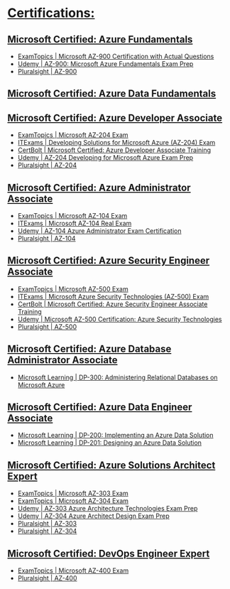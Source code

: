 
# [Certifications:](https://docs.microsoft.com/en-us/learn/certifications/browse/?term=azure&resource_type=certification)

## [Microsoft Certified: Azure Fundamentals](https://docs.microsoft.com/en-us/learn/certifications/azure-fundamentals)
- [ExamTopics | Microsoft AZ-900 Certification with Actual Questions](https://www.examtopics.com/exams/microsoft/az-900/)
- [Udemy | AZ-900: Microsoft Azure Fundamentals Exam Prep](https://www.udemy.com/course/az900-azure/)
- [Pluralsight | AZ-900](https://www.pluralsight.com/search?q=AZ-900&categories=all)
##
## [Microsoft Certified: Azure Data Fundamentals](https://docs.microsoft.com/en-us/learn/certifications/azure-data-fundamentals)
##
## [Microsoft Certified: Azure Developer Associate](https://docs.microsoft.com/en-us/learn/certifications/azure-developer)
- [ExamTopics | Microsoft AZ-204 Exam](https://www.examtopics.com/exams/microsoft/az-204/)
- [ITExams | Developing Solutions for Microsoft Azure (AZ-204) Exam](https://www.itexams.com/info/AZ-204)
- [CertBolt | Microsoft Certified: Azure Developer Associate Training](https://www.certbolt.com/microsoft-certified-azure-developer-associate-exam-dumps)
- [Udemy | AZ-204 Developing for Microsoft Azure Exam Prep](https://www.udemy.com/course/70532-azure/)
- [Pluralsight | AZ-204](https://www.pluralsight.com/search?q=AZ-204&categories=all)
##
## [Microsoft Certified: Azure Administrator Associate](https://docs.microsoft.com/en-us/learn/certifications/azure-administrator)
- [ExamTopics | Microsoft AZ-104 Exam](https://www.examtopics.com/exams/microsoft/az-104/)
- [ITExams | Microsoft AZ-104 Real Exam](https://www.itexams.com/info/AZ-104)
- [Udemy | AZ-104 Azure Administrator Exam Certification](https://www.udemy.com/course/70533-azure/)
- [Pluralsight | AZ-104](https://www.pluralsight.com/search?q=AZ-104&categories=all)
##
## [Microsoft Certified: Azure Security Engineer Associate](https://docs.microsoft.com/en-us/learn/certifications/azure-security-engineer) 
- [ExamTopics | Microsoft AZ-500 Exam](https://www.examtopics.com/exams/microsoft/az-500/)
- [ITExams | Microsoft Azure Security Technologies (AZ-500) Exam](https://www.itexams.com/info/AZ-500)
- [CertBolt | Microsoft Certified: Azure Security Engineer Associate Training](https://www.certbolt.com/microsoft-certified-azure-security-engineer-associate-exam-dumps)
- [Udemy | Microsoft AZ-500 Certification: Azure Security Technologies](https://www.udemy.com/course/az-500-course/)
- [Pluralsight | AZ-500](https://www.pluralsight.com/search?q=AZ-500&categories=all)
##
## [Microsoft Certified: Azure Database Administrator Associate](https://docs.microsoft.com/en-us/learn/certifications/azure-database-administrator-associate)
- [Microsoft Learning | DP-300: Administering Relational Databases on Microsoft Azure](https://microsoftlearning.github.io/DP-300T00-Administering-Relational-Databases-on-Azure/)
##
## [Microsoft Certified: Azure Data Engineer Associate](https://docs.microsoft.com/en-us/learn/certifications/azure-data-engineer)
- [Microsoft Learning | DP-200: Implementing an Azure Data Solution](https://github.com/MicrosoftLearning/DP-200-Implementing-an-Azure-Data-Solution/)
- [Microsoft Learning | DP-201: Designing an Azure Data Solution](https://github.com/MicrosoftLearning/DP-201-Designing-an-Azure-Data-Solution/)
##
## [Microsoft Certified: Azure Solutions Architect Expert](https://docs.microsoft.com/en-us/learn/certifications/azure-solutions-architect)
- [ExamTopics | Microsoft AZ-303 Exam](https://www.examtopics.com/exams/microsoft/az-303/)
- [ExamTopics | Microsoft AZ-304 Exam](https://www.examtopics.com/exams/microsoft/az-304/)
- [Udemy | AZ-303 Azure Architecture Technologies Exam Prep](https://www.udemy.com/course/70534-azure/)
- [Udemy | AZ-304 Azure Architect Design Exam Prep](https://www.udemy.com/course/az301-azure/)
- [Pluralsight | AZ-303](https://www.pluralsight.com/search?q=AZ-303&categories=all)
- [Pluralsight | AZ-304](https://www.pluralsight.com/search?q=AZ-304&categories=all)
##
## [Microsoft Certified: DevOps Engineer Expert](https://docs.microsoft.com/en-us/learn/certifications/devops-engineer)
- [ExamTopics | Microsoft AZ-400 Exam](https://www.examtopics.com/exams/microsoft/az-400/)
- [Pluralsight | AZ-400](https://www.pluralsight.com/search?q=AZ-400&categories=all)

